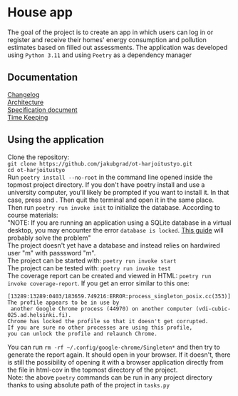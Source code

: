# House app
The goal of the project is to create an app in which users can log in or register and receive their homes' energy consumption and pollution estimates based on filled out assessments. The application was developed using `Python 3.11` and using `Poetry` as a dependency manager<br/>


## Documentation
[Changelog](https://github.com/jakubgrad/ot-harjoitustyo/blob/main/documentation/changelog.md)<br/>
[Architecture](https://github.com/jakubgrad/ot-harjoitustyo/blob/main/documentation/architecture.md)<br/>
[Specification document](https://github.com/jakubgrad/ot-harjoitustyo/blob/main/documentation/specification%20document.md)<br/>
[Time Keeping](https://github.com/jakubgrad/ot-harjoitustyo/blob/main/documentation/time_keeping.md)<br/>


## Using the application 
Clone the repository:<br/>
`git clone https://github.com/jakubgrad/ot-harjoitustyo.git`<br/>
`cd ot-harjoitustyo`<br/>
Run `poetry install --no-root` in the command line opened inside the topmost project directory. If you don't have poetry install and use a university computer, you'll likely be prompted if you want to install it. In that case, press <y> and <enter>. Then quit the terminal and open it in the same place. <br/>
Then run `poetry run invoke init` to initialize the database. According to course materials:<br/> 
"NOTE: If you are running an application using a SQLite database in a virtual desktop, 
you may encounter the error `database is locked`. [This guide](https://ohjelmistotekniikka-hy.github.io/python/toteutus#sqlite-tietokanta-lukkiutuminen-virtuaality%C3%B6asemalla) will probably solve the problem"<br />
The project doesn't yet have a database and instead relies on hardwired user "m" with passsword "m". <br/>
The project can be started with: `poetry run invoke start`<br/>
The project can be tested with: `poetry run invoke test`<br/>
The coverage report can be created and viewed in HTML: `poetry run invoke coverage-report`. If you get an error similar to this one:
```
[13289:13289:0403/183659.749216:ERROR:process_singleton_posix.cc(353)] The profile appears to be in use by
 another Google Chrome process (44970) on another computer (vdi-cubic-025.ad.helsinki.fi).
Chrome has locked the profile so that it doesn't get corrupted.
If you are sure no other processes are using this profile,
you can unlock the profile and relaunch Chrome.
```
You can run  `rm -rf ~/.config/google-chrome/Singleton*` and then try to generate the report again. It should open in your browser. If it doesn't, there is still the possibility of opening it with a browser application directly from the file in html-cov in the topmost directory of the project.<br/>
Note: the above `poetry` commands can be run in any project directory thanks to using absolute path of the project in `tasks.py`<br/>


